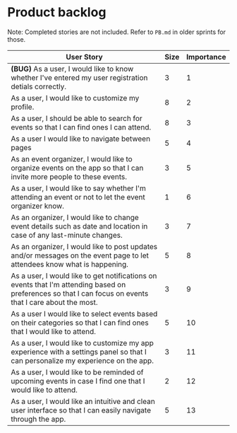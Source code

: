 # Product backlog

Note: Completed stories are not included. Refer to `PB.md` in older sprints for those.

| User Story                                                                       | Size | Importance |
| -------------------------------------------------------------------------------- | ---- | ---------- |
| **(BUG)** As a user, I would like to know whether I've entered my user registration detials correctly. | 3 | 1 |
| As a user, I would like to customize my profile. | 8 | 2 |
| As a user, I should be able to search for events so that I can find ones I can attend. | 8 | 3 |
| As a user I would like to navigate between pages | 5 | 4 |
| As an event organizer, I would like to organize events on the app so that I can invite more people to these events.| 3 | 5 |
| As a user, I would like to say whether I'm attending an event or not to let the event organizer know. | 1 | 6 |
| As an organizer, I would like to change event details such as date and location in case of any last-minute changes. | 3 | 7 |
| As an organizer, I would like to post updates and/or messages on the event page to let attendees know what is happening. | 5 | 8 |
| As a user, I would like to get notifications on events that I'm attending based on preferences so that I can focus on events that I care about the most. | 3 | 9 |
| As a user I would like to select events based on their categories so that I can find ones that I would like to attend. | 5 | 10 |
| As a user, I would like to customize my app experience with a settings panel so that I can personalize my experience on the app. | 3 | 11 |
| As a user, I would like to be reminded of upcoming events in case I find one that I would like to attend. | 2 | 12 |
| As a user, I would like an intuitive and clean user interface so that I can easily navigate through the app. | 5 | 13 |
